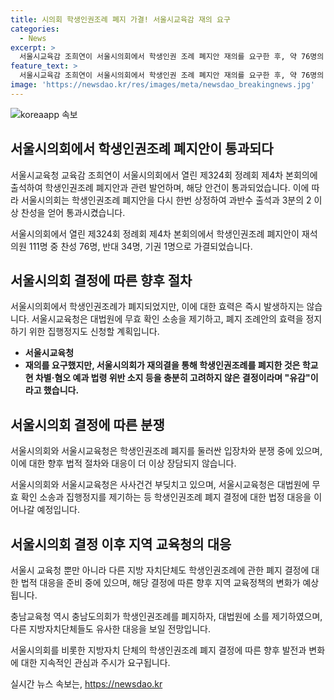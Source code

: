 ```yaml
---
title: 시의회 학생인권조례 폐지 가결! 서울시교육감 재의 요구
categories:
  - News
excerpt: >
  서울시교육감 조희연이 서울시의회에서 학생인권 조례 폐지안 재의를 요구한 후, 약 76명의 의원이 찬성하여 조례가 통과되었다. 이에 서울시교육청은 유감을 표명했으며, 향후 대법원에 무효 확인 소송과 집행정지를 위한 절차를 밟을 예정이다. 서울시의회와 교육청은 학생인권조례를 둘러싼 입장차로 인해 갈등을 보이고 있으며, 이에 대한 대법원의 결정이 향후 현행 조례의 효력에 영향을 미칠 것으로 보인다.
feature_text: >
  서울시교육감 조희연이 서울시의회에서 학생인권 조례 폐지안 재의를 요구한 후, 약 76명의 의원이 찬성하여 조례가 통과되었다. 이에 서울시교육청은 유감을 표명했으며, 향후 대법원에 무효 확인 소송과 집행정지를 위한 절차를 밟을 예정이다. 서울시의회와 교육청은 학생인권조례를 둘러싼 입장차로 인해 갈등을 보이고 있으며, 이에 대한 대법원의 결정이 향후 현행 조례의 효력에 영향을 미칠 것으로 보인다.
image: 'https://newsdao.kr/res/images/meta/newsdao_breakingnews.jpg'
---
```


<p><img src="https://newsdao.kr/res/images/meta/newsdao_breakingnews.jpg" alt="koreaapp 속보" /></p>

<h2 data-ke-size="size26">서울시의회에서 학생인권조례 폐지안이 통과되다</h2>

<p>서울시교육청 교육감 조희연이 서울시의회에서 열린 제324회 정례회 제4차 본회의에 출석하여 학생인권조례 폐지안과 관련 발언하며, 해당 안건이 통과되었습니다. 이에 따라 서울시의회는 학생인권조례 폐지안을 다시 한번 상정하여 과반수 출석과 3분의 2 이상 찬성을 얻어 통과시켰습니다.</p>

<p data-ke-size="size16">서울시의회에서 열린 제324회 정례회 제4차 본회의에서 학생인권조례 폐지안이 재석 의원 111명 중 찬성 76명, 반대 34명, 기권 1명으로 가결되었습니다.</p>

<h2 data-ke-size="size26">서울시의회 결정에 따른 향후 절차</h2>

<p>서울시의회에서 학생인권조례가 폐지되었지만, 이에 대한 효력은 즉시 발생하지는 않습니다. 서울시교육청은 대법원에 무효 확인 소송을 제기하고, 폐지 조례안의 효력을 정지하기 위한 집행정지도 신청할 계획입니다.</p>

<ul>
    <li><b>서울시교육청</b></li>
    <li><b>재의를 요구했지만, 서울시의회가 재의결을 통해 학생인권조례를 폐지한 것은 학교 현 차별·혐오 예과 법령 위반 소지 등을 충분히 고려하지 않은 결정이라며 "유감"이라고 했습니다.</b></li>
</ul>

<h2 data-ke-size="size26">서울시의회 결정에 따른 분쟁</h2>

<p>서울시의회와 서울시교육청은 학생인권조례 폐지를 둘러싼 입장차와 분쟁 중에 있으며, 이에 대한 향후 법적 절차와 대응이 더 이상 장담되지 않습니다.</p>

<p data-ke-size="size16">서울시의회와 서울시교육청은 사사건건 부딪치고 있으며, 서울시교육청은 대법원에 무효 확인 소송과 집행정지를 제기하는 등 학생인권조례 폐지 결정에 대한 법정 대응을 이어나갈 예정입니다.</p>

<h2 data-ke-size="size26">서울시의회 결정 이후 지역 교육청의 대응</h2>

<p>서울시 교육청 뿐만 아니라 다른 지방 자치단체도 학생인권조례에 관한 폐지 결정에 대한 법적 대응을 준비 중에 있으며, 해당 결정에 따른 향후 지역 교육정책의 변화가 예상됩니다. </p>

<p data-ke-size="size16">충남교육청 역시 충남도의회가 학생인권조례를 폐지하자, 대법원에 소를 제기하였으며, 다른 지방자치단체들도 유사한 대응을 보일 전망입니다.</p>

<p>서울시의회를 비롯한 지방자치 단체의 학생인권조례 폐지 결정에 따른 향후 발전과 변화에 대한 지속적인 관심과 주시가 요구됩니다.</p>

<p data-ke-size="size16"></p>
실시간 뉴스 속보는, <a href="https://newsdao.kr" rel="dofollow">https://newsdao.kr</a>


